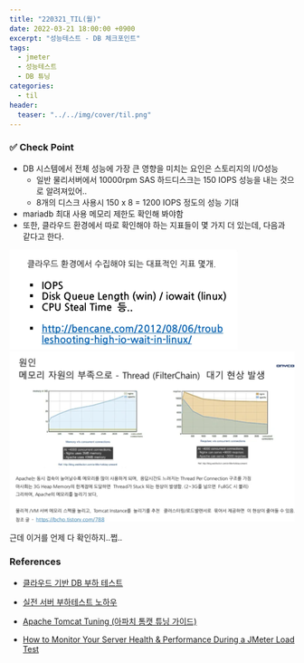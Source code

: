 ```yaml
---
title: "220321_TIL(월)"
date: 2022-03-21 18:00:00 +0900
excerpt: "성능테스트 - DB 체크포인트"
tags:
  - jmeter
  - 성능테스트
  - DB 튜닝
categories:
  - til
header:
  teaser: "../../img/cover/til.png"
---
```




### ✅ Check Point

- DB 시스템에서 전체 성능에 가장 큰 영향을 미치는 요인은 스토리지의 I/O성능
  - 일반 물리서버에서 10000rpm SAS 하드디스크는 150 IOPS 성능을 내는 것으로 알려져있어..
  - 8개의 디스크 사용시 150 x 8 = 1200 IOPS 정도의 성능 기대
- mariadb 최대 사용 메모리 제한도 확인해 봐야함
- 또한, 클라우드 환경에서 따로 확인해야 하는 지표들이 몇 가지 더 있는데, 다음과 같다고 한다.



<img src="../../img/image-20220321142406991.png" alt="image-20220321142406991" style="zoom:50%;" />


<br/>



<img src="../../img/image-20220321142811170.png" alt="image-20220321142811170" style="zoom:50%;" />



근데 이거를 언제 다 확인하지..쩝..
<br/>



### References

- [클라우드 기반 DB 부하 테스트](https://tech.com2us.com/blog/3552)

- [실전 서버 부하테스트 노하우](https://www.slideshare.net/arload/bestcon-load-test)

- [Apache Tomcat Tuning (아파치 톰캣 튜닝 가이드)](https://bcho.tistory.com/788)

- [How to Monitor Your Server Health & Performance During a JMeter Load Test](https://www.blazemeter.com/blog/how-monitor-your-server-health-performance-during-jmeter-load-test)

 